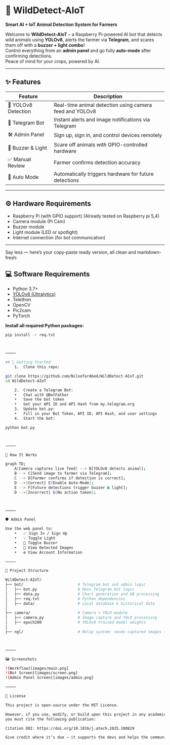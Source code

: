# 🐾 WildDetect-AIoT  
**Smart AI + IoT Animal Detection System for Farmers**

Welcome to **WildDetect-AIoT** – a Raspberry Pi-powered AI bot that detects wild animals using **YOLOv8**, alerts the farmer via **Telegram**, and scares them off with a **buzzer + light combo**!  
Control everything from an **admin panel** and go fully **auto-mode** after confirming detections.  
Peace of mind for your crops, powered by AI.

---

## ✨ Features

| Feature | Description |
|--------|-------------|
| 🧠 YOLOv8 Detection | Real-time animal detection using camera feed and YOLOv8 |
| 📲 Telegram Bot | Instant alerts and image notifications via Telegram |
| 🛠️ Admin Panel | Sign up, sign in, and control devices remotely |
| 🔔 Buzzer & Light | Scare off animals with GPIO-controlled hardware |
| ✅ Manual Review | Farmer confirms detection accuracy |
| 🤖 Auto Mode | Automatically triggers hardware for future detections |

---

## ⚙️ Hardware Requirements

- Raspberry Pi (with GPIO support) (Already tested on Raspberry pi 5,4)
- Camera module (Pi Cam)
- Buzzer module
- Light module (LED or spotlight)
- Internet connection (for bot communication)

---

Say less — here’s your copy-paste ready version, all clean and markdown-fresh:

## 💻 Software Requirements

- Python 3.7+
- [YOLOv8 (Ultralytics)](https://github.com/ultralytics/ultralytics)
- Telethon  
- OpenCV  
- Pic2cam  
- PyTorch  

**Install all required Python packages:**
```bash
pip install -r req.txt



⸻

## 🚀 Getting Started
	1.	Clone this repo:

git clone https://github.com/NiloofarAbed/WildDetect-AIoT.git
cd WildDetect-AIoT

	2.	Create a Telegram Bot:
	•	Chat with @BotFather
	•	Save the bot token
	•	Get your API ID and API Hash from my.telegram.org
	3.	Update bot.py:
	•	Fill in your Bot Token, API ID, API Hash, and user settings
	4.	Start the bot:

python bot.py



⸻

🧪 How It Works

graph TD;
    A[Camera captures live feed] --> B[YOLOv8 detects animal];
    B --> C[Send image to farmer via Telegram];
    C --> D[Farmer confirms if detection is correct];
    D -->|Correct| E[Enable Auto-Mode];
    E --> F[Future detections trigger buzzer & light];
    D -->|Incorrect| G[No action taken];



⸻

🛡 Admin Panel

Use the web panel to:
	•	✅ Sign In / Sign Up
	•	💡 Toggle Light
	•	🔔 Toggle Buzzer
	•	📸 View Detected Images
	•	⚙️ View Account Information

⸻

📁 Project Structure

WildDetect-AIoT/
├── bot/                        # Telegram bot and admin logic
│   ├── bot.py                  # Main Telegram bot logic
│   ├── data.py                 # Chart generation and DB processing
│   ├── req.txt                 # Python dependencies
│   ├── data/                   # Local database & historical data
│
├── camera/                     # Camera + YOLO module
│   ├── camera.py               # Image capture and YOLO processing
│   ├── epoch200                # YOLOv8 trained model weights
│
├── ngl/                        # Relay system: sends captured images to bot



⸻

🖼️ Screenshots

!(Workflow)[images/main.png]
!(Bot Screen)[images/screen.png]
!(Admin Panel Screen)[images/admin.png]

⸻

📝 License

This project is open-source under the MIT License.

However, if you use, modify, or build upon this project in any academic, research, or commercial setting,
you must cite the following publication:

Citation DOI: https://doi.org/10.1016/j.atech.2025.100829

Give credit where it’s due — it supports the devs and helps the community thrive!